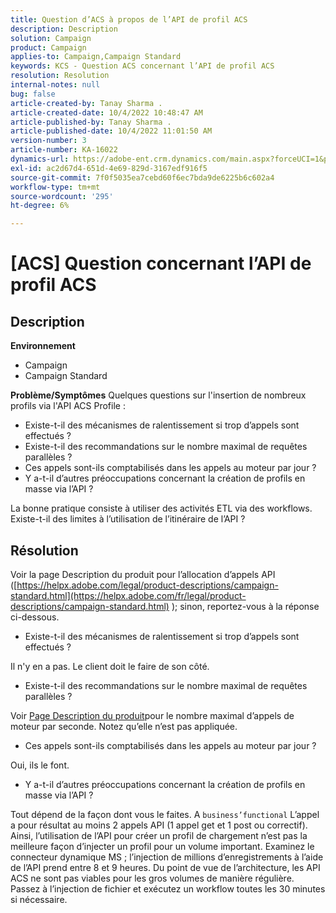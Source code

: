 ```yaml
---
title: Question d’ACS à propos de l’API de profil ACS
description: Description
solution: Campaign
product: Campaign
applies-to: Campaign,Campaign Standard
keywords: KCS - Question ACS concernant l’API de profil ACS
resolution: Resolution
internal-notes: null
bug: false
article-created-by: Tanay Sharma .
article-created-date: 10/4/2022 10:48:47 AM
article-published-by: Tanay Sharma .
article-published-date: 10/4/2022 11:01:50 AM
version-number: 3
article-number: KA-16022
dynamics-url: https://adobe-ent.crm.dynamics.com/main.aspx?forceUCI=1&pagetype=entityrecord&etn=knowledgearticle&id=c2ea181f-d243-ed11-bba2-0022480868ff
exl-id: ac2d67d4-651d-4e69-829d-3167edf916f5
source-git-commit: 7f0f5035ea7cebd60f6ec7bda9de6225b6c602a4
workflow-type: tm+mt
source-wordcount: '295'
ht-degree: 6%

---
```


# [ACS] Question concernant l’API de profil ACS

## Description

<b>Environnement</b>
- Campaign
- Campaign Standard



<b>Problème/Symptômes</b>
Quelques questions sur l&#39;insertion de nombreux profils via l&#39;API ACS Profile :

- Existe-t-il des mécanismes de ralentissement si trop d’appels sont effectués ?
- Existe-t-il des recommandations sur le nombre maximal de requêtes parallèles ?
- Ces appels sont-ils comptabilisés dans les appels au moteur par jour ?
- Y a-t-il d’autres préoccupations concernant la création de profils en masse via l’API ?


La bonne pratique consiste à utiliser des activités ETL via des workflows. Existe-t-il des limites à l’utilisation de l’itinéraire de l’API ?


## Résolution


Voir la page Description du produit pour l’allocation d’appels API ([https://helpx.adobe.com/legal/product-descriptions/campaign-standard.html](https://helpx.adobe.com/fr/legal/product-descriptions/campaign-standard.html) ); sinon, reportez-vous à la réponse ci-dessous.



- Existe-t-il des mécanismes de ralentissement si trop d’appels sont effectués ?


Il n&#39;y en a pas. Le client doit le faire de son côté.

- Existe-t-il des recommandations sur le nombre maximal de requêtes parallèles ?


Voir [Page Description du produit](https://helpx.adobe.com/fr/legal/product-descriptions/campaign-standard.html#)pour le nombre maximal d’appels de moteur par seconde. Notez qu’elle n’est pas appliquée.

- Ces appels sont-ils comptabilisés dans les appels au moteur par jour ?


Oui, ils le font.

- Y a-t-il d’autres préoccupations concernant la création de profils en masse via l’API ?


Tout dépend de la façon dont vous le faites. A `business’functional` L’appel a pour résultat au moins 2 appels API (1 appel get et 1 post ou correctif). Ainsi, l’utilisation de l’API pour créer un profil de chargement n’est pas la meilleure façon d’injecter un profil pour un volume important. Examinez le connecteur dynamique MS ; l’injection de millions d’enregistrements à l’aide de l’API prend entre 8 et 9 heures. Du point de vue de l’architecture, les API ACS ne sont pas viables pour les gros volumes de manière régulière. Passez à l’injection de fichier et exécutez un workflow toutes les 30 minutes si nécessaire.

